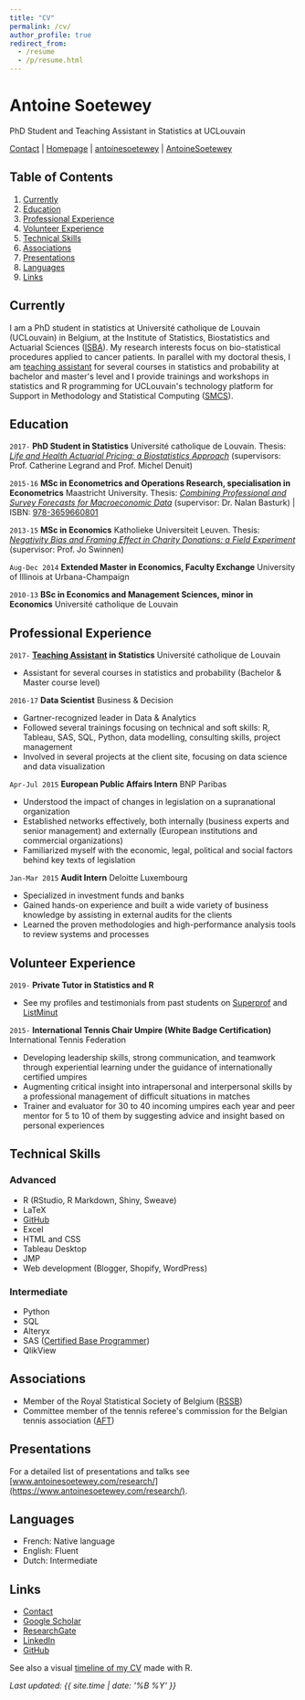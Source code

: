 ```yaml
---
title: "CV"
permalink: /cv/
author_profile: true
redirect_from:
  - /resume
  - /p/resume.html
---
```


# Antoine Soetewey
PhD Student and Teaching Assistant in Statistics at UCLouvain

<div id="webaddress">
<i class="fas fa-envelope"></i> <a href="https://www.antoinesoetewey.com/contact/">Contact</a>
|
<i class="fas fa-link"></i> <a href="https://www.antoinesoetewey.com/">Homepage</a>
|
<i class="fab fa-linkedin-in"></i> <a href="https://www.linkedin.com/in/antoinesoetewey/" target="_blank" rel="noopener">antoinesoetewey</a>
|
<i class="fab fa-github"></i> <a href="https://github.com/AntoineSoetewey" target="_blank" rel="noopener">AntoineSoetewey</a>
</div>

## Table of Contents
1. [Currently](#currently)
1. [Education](#education)
1. [Professional Experience](#professional-experience)
1. [Volunteer Experience](#volunteer-experience)
1. [Technical Skills](#technical-skills)
1. [Associations](#associations)
1. [Presentations](#presentations)
1. [Languages](#languages)
1. [Links](#links)

<a name="currently"></a>
## Currently

I am a PhD student in statistics at Université catholique de Louvain (UCLouvain) in Belgium, at the Institute of Statistics, Biostatistics and Actuarial Sciences (<a href="https://uclouvain.be/fr/node/9330" target="_blank" rel="noopener">ISBA</a>). My research interests focus on bio-statistical procedures applied to cancer patients. In parallel with my doctoral thesis, I am <a href="http://www.antoinesoetewey.com/teaching/">teaching assistant</a> for several courses in statistics and probability at bachelor and master's level and I provide trainings and workshops in statistics and R programming for UCLouvain's technology platform for Support in Methodology and Statistical Computing (<a href="http://www.uclouvain.be/smcs" target="_blank" rel="noopener">SMCS</a>).

<a name="education"></a>
## Education

`2017-`
__PhD Student in Statistics__ Université catholique de Louvain. Thesis: <a href="https://www.antoinesoetewey.com/files/Thesis_abstract_EN.pdf" target="_blank" rel="noopener">_Life and Health Actuarial Pricing: a Biostatistics Approach_</a> (supervisors: Prof. Catherine Legrand and Prof. Michel Denuit)

`2015-16`
__MSc in Econometrics and Operations Research, specialisation in Econometrics__ Maastricht University. Thesis: <a href="https://www.antoinesoetewey.com/files/SOETEWEY-ANTOINE-6083256-ECONOMETRICS-THESIS.pdf" target="_blank" rel="noopener">_Combining Professional and Survey Forecasts for Macroeconomic Data_</a> (supervisor: Dr. Nalan Basturk) | ISBN: <a href="https://www.amazon.com/Combining-professional-survey-forecasts-macroeconomic/dp/3659660809/ref=sr_1_1?s=books&ie=UTF8&qid=1483904672&sr=1-1" target="_blank" rel="noopener">978-3659660801</a>

`2013-15`
__MSc in Economics__ Katholieke Universiteit Leuven. Thesis: <a href="https://www.antoinesoetewey.com/files/Thesis_Antoine_Soetewey_MSc_Eco.pdf" target="_blank" rel="noopener">_Negativity Bias and Framing Effect in Charity Donations: a Field Experiment_</a> (supervisor: Prof. Jo Swinnen)

`Aug-Dec 2014`
__Extended Master in Economics, Faculty Exchange__ University of Illinois at Urbana-Champaign

`2010-13`
__BSc in Economics and Management Sciences, minor in Economics__ Université catholique de Louvain

<a name="professional-experience"></a>
## Professional Experience

`2017-` 
__[Teaching Assistant](https://www.antoinesoetewey.com/teaching/) in Statistics__ Université catholique de Louvain
* Assistant for several courses in statistics and probability (Bachelor & Master course level)

`2016-17` 
__Data Scientist__ Business & Decision
* Gartner-recognized leader in Data & Analytics
* Followed several trainings focusing on technical and soft skills: R, Tableau, SAS, SQL, Python, data modelling, consulting skills, project management
* Involved in several projects at the client site, focusing on data science and data visualization

`Apr-Jul 2015` 
__European Public Affairs Intern__ BNP Paribas
* Understood the impact of changes in legislation on a supranational organization
* Established networks effectively, both internally (business experts and senior management) and externally (European institutions and commercial organizations)
* Familiarized myself with the economic, legal, political and social factors behind key texts of legislation

`Jan-Mar 2015` 
__Audit Intern__ Deloitte Luxembourg
* Specialized in investment funds and banks
* Gained hands-on experience and built a wide variety of business knowledge by assisting in external audits for the clients
* Learned the proven methodologies and high-performance analysis tools to review systems and processes

<a name="volunteer-experience"></a>
## Volunteer Experience

`2019-` 
__Private Tutor in Statistics and R__
* See my profiles and testimonials from past students on <a href="https://www.superprof.be/doctorant-assistant-statistiques-uclouvain-donne-cours-statistiques-econometrie-universitaires.html" target="_blank" rel="noopener">Superprof</a> and <a href="https://listminut.be/fr/listworkers/63076-Antoine-S" target="_blank" rel="noopener">ListMinut</a>

`2015-` 
__International Tennis Chair Umpire (White Badge Certification)__ International Tennis Federation
* Developing leadership skills, strong communication, and teamwork through experiential learning under the guidance of internationally certified umpires
* Augmenting critical insight into intrapersonal and interpersonal skills by a professional management of difficult situations in matches
* Trainer and evaluator for 30 to 40 incoming umpires each year and peer mentor for 5 to 10 of them by suggesting advice and insight based on personal experiences

<a name="technical-skills"></a>
## Technical Skills

### Advanced

* R (RStudio, R Markdown, Shiny, Sweave)
* LaTeX
* <a href="https://github.com/AntoineSoetewey" target="_blank" rel="noopener">GitHub</a>
* Excel
* HTML and CSS
* Tableau Desktop
* JMP
* Web development (Blogger, Shopify, WordPress)
  
### Intermediate

* Python
* SQL
* Alteryx
* SAS (<a href="https://www.youracclaim.com/badges/2f4f233e-138a-46e7-8b13-f32c8e6d6777/public_url" target="_blank" rel="noopener">Certified Base Programmer</a>)
* QlikView

<a name="associations"></a>
## Associations

* Member of the Royal Statistical Society of Belgium (<a href="http://www.rssb.be/" target="_blank" rel="noopener">RSSB</a>)
* Committee member of the tennis referee's commission for the Belgian tennis association (<a href="http://www.aft-brabant.be/Comite.aspx" target="_blank" rel="noopener">AFT</a>)

<a name="presentations"></a>
## Presentations

For a detailed list of presentations and talks see [www.antoinesoetewey.com/research/](https://www.antoinesoetewey.com/research/).

<!---
<a name="publications"></a>
## Publications
--->
<!---
For a detailed list of publications see [www.antoinesoetewey.com/research/](https://www.antoinesoetewey.com/research/).
--->

<a name="languages"></a>
## Languages

* French: Native language
* English: Fluent
* Dutch: Intermediate

<a name="links"></a>
## Links

<!-- fa are fontawesome, ai are academicons -->
* <i class="fas fa-envelope"></i> <a href="https://www.antoinesoetewey.com/contact/">Contact</a>
* <i class="ai ai-google-scholar"></i> <a href="https://scholar.google.be/citations?hl=en&user=1P7ThwUAAAAJ" target="_blank" rel="noopener">Google Scholar</a>
* <i class="fab fa-researchgate"></i> <a href="https://www.researchgate.net/profile/Antoine_Soetewey" target="_blank" rel="noopener">ResearchGate</a>
* <i class="fab fa-linkedin-in"></i> <a href="https://www.linkedin.com/in/antoinesoetewey/" target="_blank" rel="noopener">LinkedIn</a>
* <i class="fab fa-github"></i> <a href="https://github.com/AntoineSoetewey" target="_blank" rel="noopener">GitHub</a>

See also a visual <a href="http://www.antoinesoetewey.com/files/CV_timeline_antoinesoetewey.html" target="_blank" rel="noopener">timeline of my CV</a> made with R.

*Last updated: {{ site.time | date: '%B %Y' }}*

<!-- <embed src="https://username.github.io/files/cv.pdf" type="application/pdf" width="600px" height="500px" /> -->
